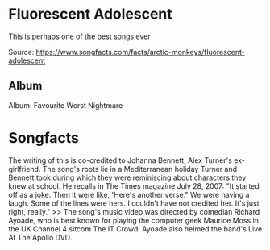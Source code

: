 # Fluorescent Adolescent

This is perhaps one of the best songs ever

Source: https://www.songfacts.com/facts/arctic-monkeys/fluorescent-adolescent

## Album

Album: Favourite Worst Nightmare

# Songfacts

The writing of this is co-credited to Johanna Bennett, Alex Turner's ex-girlfriend. The song's roots lie in a Mediterranean holiday Turner and Bennett took during which they were reminiscing about characters they knew at school. He recalls in The Times magazine July 28, 2007: "It started off as a joke. Then it were like, 'Here's another verse." We were having a laugh. Some of the lines were hers. I couldn't have not credited her. It's just right, really." >>
The song's music video was directed by comedian Richard Ayoade, who is best known for playing the computer geek Maurice Moss in the UK Channel 4 sitcom The IT Crowd. Ayoade also helmed the band's Live At The Apollo DVD.
